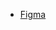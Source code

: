 - [Figma](https://www.figma.com/design/yYq7qW4qpF0MPZLs63t5vG/html-book-shop?node-id=0-1&t=K0LWhOrmkfJzKRmr-1)